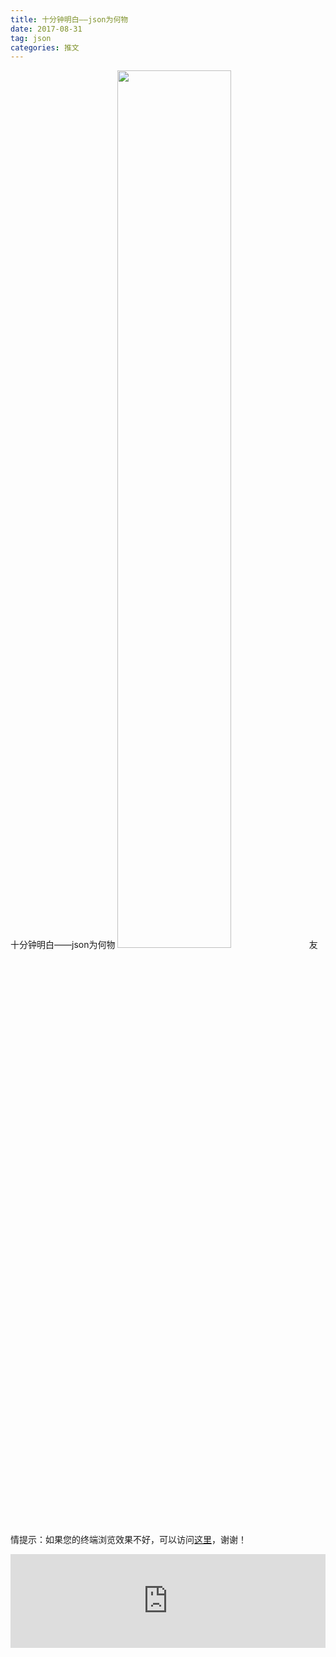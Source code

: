 ```yaml
---
title: 十分钟明白——json为何物
date: 2017-08-31
tag: json
categories: 推文
---
```

十分钟明白——json为何物
<img src="http://mmbiz.qpic.cn/mmbiz_jpg/ACviaWTBFxhaTxPa6yerUyacVGACGQDh0PRqkEWCiaK6qD1BfpqZ3lOPpYUnseDXDeNMY7NdodaMibLs7SmIoHueQ/0?wx_fmt.jpeg" style="width: 60%; height: auto;"/><!--more-->
友情提示：如果您的终端浏览效果不好，可以访问[这里](https://stata-club.github.io/stata_article/2017-08-31.html)，谢谢！
<iframe src="https://stata-club.github.io/stata_article/2017-08-31.html" id="iframepage" frameborder="0" scrolling="no" marginheight="0" marginwidth="0" width="100%" onLoad="iFrameHeight()"></iframe>
<script type="text/javascript" language="javascript">
function iFrameHeight() {
var ifm= document.getElementById("iframepage");
var subWeb = document.frames ? document.frames["iframepage"].document : ifm.contentDocument;   
if(ifm != null && subWeb != null) {
 ifm.height = subWeb.body.scrollHeight;
} 
} 
</script> 